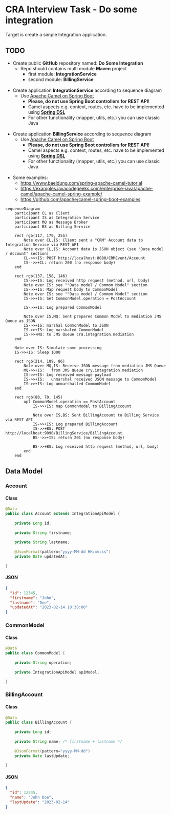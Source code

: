 # CRA Interview Task - Do some integration

Target is create a simple Integration application.

## TODO
- Create public **GitHub** repository named: **Do Some Integration**
  - Repo should contains multi module **Maven** project
    - first module: **IntegrationService**
    - second module: **BillingService**
    <br><br>
- Create application **IntegrationService** according to sequence diagram
  - Use [Apache Camel on Spring Boot](https://camel.apache.org/camel-spring-boot/next/spring-boot.html)
    - **Please, do not use Spring Boot controllers for REST API!**
    - Camel aspects e.g. context, routes, etc. have to be implemented using [**Spring DSL**](https://camel.apache.org/manual/spring-xml-extensions.html)
    - For other functionality (mapper, utils, etc.) you can use classic Java
    <br><br>
- Create application **BillingService** according to sequence diagram
  - Use [Apache Camel on Spring Boot](https://camel.apache.org/camel-spring-boot/next/spring-boot.html)
    - **Please, do not use Spring Boot controllers for REST API!**
    - Camel aspects e.g. context, routes, etc. have to be implemented using [**Spring DSL**](https://camel.apache.org/manual/spring-xml-extensions.html)
    - For other functionality (mapper, utils, etc.) you can use classic Java
    <br><br>
- Some examples:
  - https://www.baeldung.com/spring-apache-camel-tutorial
  - https://examples.javacodegeeks.com/enterprise-java/apache-camel/apache-camel-spring-example/
  - https://github.com/apache/camel-spring-boot-examples

```mermaid
sequenceDiagram
	participant CL as Client
	participant IS as Integration Service
	participant MQ as Message Broker
	participant BS as Billing Service
	
	rect rgb(117, 179, 255)
		Note over CL,IS: Client sent a "CRM" Account data to Integration Service via REST API 
		Note over CL,IS: Account data is JSON object (see "Data model / Account" section) 
		CL->>+IS: POST http://localhost:8080/CRMEvent/Account
		IS-->>+CL: return 200 (no response body)
	end
	
	rect rgb(137, 158, 146)
		IS->>+IS: Log received http request (method, url, body)
		Note over IS: see ""Data model / Common Model" section
		IS->>+IS: Map request body to CommonModel
		Note over IS: see ""Data model / Common Model" section
		IS->>+IS: Set CommonModel.operation = PostAccount
	
		IS->>+IS: Log prepared CommonModel
	
		Note over IS,MQ: Sent prepared Common Model to mediation JMS Queue as JSON
		IS->>+IS: marshal CommonModel to JSON
		IS->>+IS: Log marshaled CommonModel
		IS->>+MQ: to JMS Queue cra.integration.mediation
	end
	
	Note over IS: Simulate some processing
	IS->>+IS: Sleep 1000
	
	rect rgb(214, 109, 86)
		Note over MQ,IS: Receive JSON message from mediation JMS Queue
		MQ->>+IS:	from JMS Queue cry.integration.mediation
		IS->>+IS: Log received message payload 
		IS->>+IS:	unmarshal received JSON message to CommonModel
		IS->>+IS: Log unmarshalled CommonModel
	end
	
	rect rgb(80, 70, 145)
		opt CommonModel.operation == PostAccount
			IS->>+IS: map CommonModel to BillingAccount
			
			Note over IS,BS: Sent BillingAccount to Billing Service via REST API
			IS->>+IS: Log prepared BillingAccount
			IS->>+BS: POST http://localhost:9090/BillingService/BillingAccount
			BS-->>+IS: return 201 (no response body)
			
			BS->>+BS: Log received http request (method, url, body)
		end
	end 
```

## Data Model
### Account
#### Class
```java
@Data
public class Account extends IntegrationApiModel {
	
	private Long id;
	
	private String firstname;
	
	private String lastname;
	
	@JsonFormat(pattern="yyyy-MM-dd HH:mm:ss")
	private Date updatedAt;

}
```
#### JSON
```json
{
  "id": 12345,
  "firstname": "John",
  "lastname": "Doe",
  "updatedAt": "2023-02-14 10:38:00"
}
```

### CommonModel
#### Class
```java
@Data
public class CommonModel {
	
	private String operation;
	
	private IntegrationApiModel apiModel;

}
```

### BillingAccount
#### Class
```java
@Data
public class BillingAccount {
	
	private Long id;
	
	private String name; /* firstname + lastname */
		
	@JsonFormat(pattern="yyyy-MM-dd")	
	private Date lastUpdate;
		
}
```
#### JSON
```json
{
  "id": 12345,
  "name": "John Doe",
  "lastUpdate": "2023-02-14"
}
```
